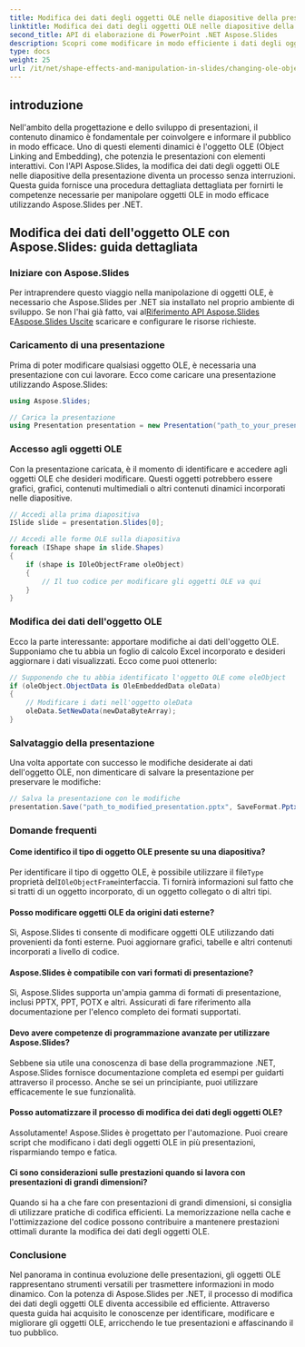 ```yaml
---
title: Modifica dei dati degli oggetti OLE nelle diapositive della presentazione con Aspose.Slides
linktitle: Modifica dei dati degli oggetti OLE nelle diapositive della presentazione con Aspose.Slides
second_title: API di elaborazione di PowerPoint .NET Aspose.Slides
description: Scopri come modificare in modo efficiente i dati degli oggetti OLE nelle diapositive della presentazione utilizzando l'API Aspose.Slides. Questa guida passo passo fornisce esempi di codice e approfondimenti essenziali.
type: docs
weight: 25
url: /it/net/shape-effects-and-manipulation-in-slides/changing-ole-object-data/
---
```


## introduzione

Nell'ambito della progettazione e dello sviluppo di presentazioni, il contenuto dinamico è fondamentale per coinvolgere e informare il pubblico in modo efficace. Uno di questi elementi dinamici è l'oggetto OLE (Object Linking and Embedding), che potenzia le presentazioni con elementi interattivi. Con l'API Aspose.Slides, la modifica dei dati degli oggetti OLE nelle diapositive della presentazione diventa un processo senza interruzioni. Questa guida fornisce una procedura dettagliata dettagliata per fornirti le competenze necessarie per manipolare oggetti OLE in modo efficace utilizzando Aspose.Slides per .NET.

## Modifica dei dati dell'oggetto OLE con Aspose.Slides: guida dettagliata

### Iniziare con Aspose.Slides

 Per intraprendere questo viaggio nella manipolazione di oggetti OLE, è necessario che Aspose.Slides per .NET sia installato nel proprio ambiente di sviluppo. Se non l'hai già fatto, vai al[Riferimento API Aspose.Slides](https://reference.aspose.com/slides/net/) E[Aspose.Slides Uscite](https://releases.aspose.com/slides/net/) scaricare e configurare le risorse richieste.

### Caricamento di una presentazione

Prima di poter modificare qualsiasi oggetto OLE, è necessaria una presentazione con cui lavorare. Ecco come caricare una presentazione utilizzando Aspose.Slides:

```csharp
using Aspose.Slides;

// Carica la presentazione
using Presentation presentation = new Presentation("path_to_your_presentation.pptx");
```

### Accesso agli oggetti OLE

Con la presentazione caricata, è il momento di identificare e accedere agli oggetti OLE che desideri modificare. Questi oggetti potrebbero essere grafici, grafici, contenuti multimediali o altri contenuti dinamici incorporati nelle diapositive.

```csharp
// Accedi alla prima diapositiva
ISlide slide = presentation.Slides[0];

// Accedi alle forme OLE sulla diapositiva
foreach (IShape shape in slide.Shapes)
{
    if (shape is IOleObjectFrame oleObject)
    {
        // Il tuo codice per modificare gli oggetti OLE va qui
    }
}
```

### Modifica dei dati dell'oggetto OLE

Ecco la parte interessante: apportare modifiche ai dati dell'oggetto OLE. Supponiamo che tu abbia un foglio di calcolo Excel incorporato e desideri aggiornare i dati visualizzati. Ecco come puoi ottenerlo:

```csharp
// Supponendo che tu abbia identificato l'oggetto OLE come oleObject
if (oleObject.ObjectData is OleEmbeddedData oleData)
{
    // Modificare i dati nell'oggetto oleData
    oleData.SetNewData(newDataByteArray);
}
```

### Salvataggio della presentazione

Una volta apportate con successo le modifiche desiderate ai dati dell'oggetto OLE, non dimenticare di salvare la presentazione per preservare le modifiche:

```csharp
// Salva la presentazione con le modifiche
presentation.Save("path_to_modified_presentation.pptx", SaveFormat.Pptx);
```

### Domande frequenti

#### Come identifico il tipo di oggetto OLE presente su una diapositiva?

 Per identificare il tipo di oggetto OLE, è possibile utilizzare il file`Type` proprietà del`IOleObjectFrame`interfaccia. Ti fornirà informazioni sul fatto che si tratti di un oggetto incorporato, di un oggetto collegato o di altri tipi.

#### Posso modificare oggetti OLE da origini dati esterne?

Sì, Aspose.Slides ti consente di modificare oggetti OLE utilizzando dati provenienti da fonti esterne. Puoi aggiornare grafici, tabelle e altri contenuti incorporati a livello di codice.

#### Aspose.Slides è compatibile con vari formati di presentazione?

Sì, Aspose.Slides supporta un'ampia gamma di formati di presentazione, inclusi PPTX, PPT, POTX e altri. Assicurati di fare riferimento alla documentazione per l'elenco completo dei formati supportati.

#### Devo avere competenze di programmazione avanzate per utilizzare Aspose.Slides?

Sebbene sia utile una conoscenza di base della programmazione .NET, Aspose.Slides fornisce documentazione completa ed esempi per guidarti attraverso il processo. Anche se sei un principiante, puoi utilizzare efficacemente le sue funzionalità.

#### Posso automatizzare il processo di modifica dei dati degli oggetti OLE?

Assolutamente! Aspose.Slides è progettato per l'automazione. Puoi creare script che modificano i dati degli oggetti OLE in più presentazioni, risparmiando tempo e fatica.

#### Ci sono considerazioni sulle prestazioni quando si lavora con presentazioni di grandi dimensioni?

Quando si ha a che fare con presentazioni di grandi dimensioni, si consiglia di utilizzare pratiche di codifica efficienti. La memorizzazione nella cache e l'ottimizzazione del codice possono contribuire a mantenere prestazioni ottimali durante la modifica dei dati degli oggetti OLE.

### Conclusione

Nel panorama in continua evoluzione delle presentazioni, gli oggetti OLE rappresentano strumenti versatili per trasmettere informazioni in modo dinamico. Con la potenza di Aspose.Slides per .NET, il processo di modifica dei dati degli oggetti OLE diventa accessibile ed efficiente. Attraverso questa guida hai acquisito le conoscenze per identificare, modificare e migliorare gli oggetti OLE, arricchendo le tue presentazioni e affascinando il tuo pubblico.